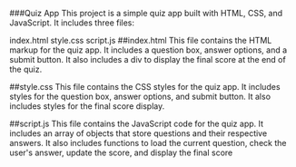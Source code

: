 ###Quiz App
This project is a simple quiz app built with HTML, CSS, and JavaScript. It includes three files:

index.html
style.css
script.js
##index.html
This file contains the HTML markup for the quiz app. It includes a question box, answer options, and a submit button. It also includes a div to display the final score at the end of the quiz.

##style.css
This file contains the CSS styles for the quiz app. It includes styles for the question box, answer options, and submit button. It also includes styles for the final score display.

##script.js
This file contains the JavaScript code for the quiz app. It includes an array of objects that store questions and their respective answers. It also includes functions to load the current question, check the user's answer, update the score, and display the final score